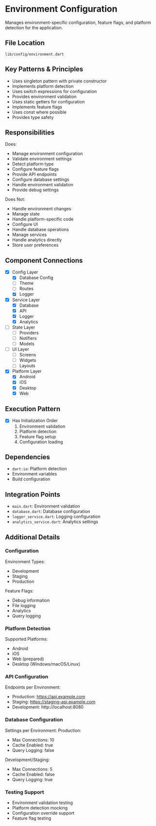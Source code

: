 # Environment Configuration

Manages environment-specific configuration, feature flags, and platform detection for the application.

## File Location
`lib/config/environment.dart`

## Key Patterns & Principles
- Uses singleton pattern with private constructor
- Implements platform detection
- Uses switch expressions for configuration
- Provides environment validation
- Uses static getters for configuration
- Implements feature flags
- Uses const where possible
- Provides type safety

## Responsibilities
Does:
- Manage environment configuration
- Validate environment settings
- Detect platform type
- Configure feature flags
- Provide API endpoints
- Configure database settings
- Handle environment validation
- Provide debug settings

Does Not:
- Handle environment changes
- Manage state
- Handle platform-specific code
- Configure UI
- Handle database operations
- Manage services
- Handle analytics directly
- Store user preferences

## Component Connections
- [x] Config Layer
  - [x] Database Config
  - [ ] Theme
  - [ ] Routes
  - [x] Logger
- [x] Service Layer
  - [x] Database
  - [x] API
  - [x] Logger
  - [x] Analytics
- [ ] State Layer
  - [ ] Providers
  - [ ] Notifiers
  - [ ] Models
- [ ] UI Layer
  - [ ] Screens
  - [ ] Widgets
  - [ ] Layouts
- [x] Platform Layer
  - [x] Android
  - [x] iOS
  - [x] Desktop
  - [x] Web

## Execution Pattern
- [x] Has Initialization Order
  1. Environment validation
  2. Platform detection
  3. Feature flag setup
  4. Configuration loading

## Dependencies
- `dart:io`: Platform detection
- Environment variables
- Build configuration

## Integration Points
- `main.dart`: Environment validation
- `database.dart`: Database configuration
- `logger_service.dart`: Logging configuration
- `analytics_service.dart`: Analytics settings

## Additional Details

### Configuration
Environment Types:
- Development
- Staging
- Production

Feature Flags:
- Debug information
- File logging
- Analytics
- Query logging

### Platform Detection
Supported Platforms:
- Android
- iOS
- Web (prepared)
- Desktop (Windows/macOS/Linux)

### API Configuration
Endpoints per Environment:
- Production: https://api.example.com
- Staging: https://staging-api.example.com
- Development: http://localhost:8080

### Database Configuration
Settings per Environment:
Production:
- Max Connections: 10
- Cache Enabled: true
- Query Logging: false

Development/Staging:
- Max Connections: 5
- Cache Enabled: false
- Query Logging: true

### Testing Support
- Environment validation testing
- Platform detection mocking
- Configuration override support
- Feature flag testing 